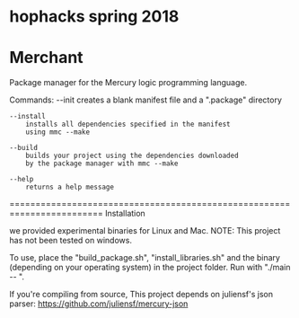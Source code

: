# hophacks spring 2018
Merchant
=======================================================================
Package manager for the Mercury logic programming language.

Commands:
    --init
        creates a blank manifest file and a ".package" directory

    --install
        installs all dependencies specified in the manifest
        using mmc --make

    --build
        builds your project using the dependencies downloaded
        by the package manager with mmc --make

    --help
        returns a help message
========================================================================
Installation

we provided experimental binaries for Linux and Mac.  NOTE: This project
has not been tested on windows.

To use, place the "build_package.sh", "install_libraries.sh" and
the binary (depending on your operating system) in the project
folder.  Run with "./main -- <command>".

If you're compiling from source,
This project depends on juliensf's json parser:
https://github.com/juliensf/mercury-json


